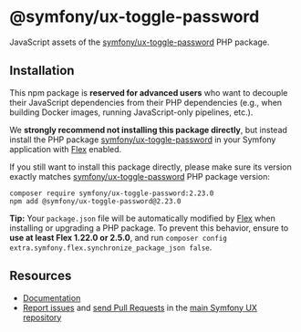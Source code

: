 # @symfony/ux-toggle-password

JavaScript assets of the [symfony/ux-toggle-password](https://packagist.org/packages/symfony/ux-toggle-password) PHP package.

## Installation

This npm package is **reserved for advanced users** who want to decouple their JavaScript dependencies from their PHP dependencies (e.g., when building Docker images, running JavaScript-only pipelines, etc.).

We **strongly recommend not installing this package directly**, but instead  install the PHP package [symfony/ux-toggle-password](https://packagist.org/packages/symfony/ux-toggle-password) in your Symfony application with [Flex](https://github.com/symfony/flex) enabled.

If you still want to install this package directly, please make sure its version exactly matches [symfony/ux-toggle-password](https://packagist.org/packages/symfony/ux-toggle-password) PHP package version:
```shell
composer require symfony/ux-toggle-password:2.23.0
npm add @symfony/ux-toggle-password@2.23.0
```

**Tip:** Your `package.json` file will be automatically modified by [Flex](https://github.com/symfony/flex) when installing or upgrading a PHP package. To prevent this behavior, ensure to **use at least Flex 1.22.0 or 2.5.0**, and run `composer config extra.symfony.flex.synchronize_package_json false`.

## Resources

-   [Documentation](https://symfony.com/bundles/ux-toggle-password/current/index.html)
-   [Report issues](https://github.com/symfony/ux/issues) and
    [send Pull Requests](https://github.com/symfony/ux/pulls)
    in the [main Symfony UX repository](https://github.com/symfony/ux)

